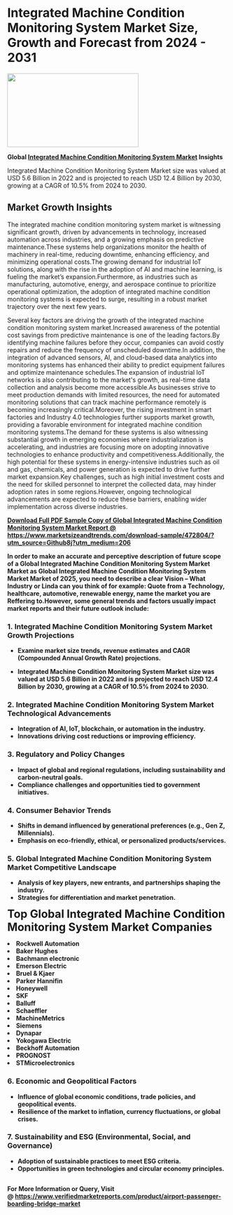 <H1>Integrated Machine Condition Monitoring System Market Size, Growth and Forecast from 2024 - 2031</H1><img class="aligncenter size-medium wp-image-584254" src="https://thirdeyenews.in/wp-content/uploads/2024/09/Global-Market-Research-300x168.jpeg" alt="" width="300" height="168" /><p><strong>Global&nbsp;<a href="https://www.marketsizeandtrends.com/download-sample/472804/?utm_source=Github8j?utm_medium=206">Integrated Machine Condition Monitoring System Market</a> Insights</strong></p><p>Integrated Machine Condition Monitoring System Market size was valued at USD 5.6 Billion in 2022 and is projected to reach USD 12.4 Billion by 2030, growing at a CAGR of 10.5% from 2024 to 2030.</p><p><h2>Market Growth Insights</h2> <p>The integrated machine condition monitoring system market is witnessing significant growth, driven by advancements in technology, increased automation across industries, and a growing emphasis on predictive maintenance.These systems help organizations monitor the health of machinery in real-time, reducing downtime, enhancing efficiency, and minimizing operational costs.The growing demand for industrial IoT solutions, along with the rise in the adoption of AI and machine learning, is fueling the market’s expansion.Furthermore, as industries such as manufacturing, automotive, energy, and aerospace continue to prioritize operational optimization, the adoption of integrated machine condition monitoring systems is expected to surge, resulting in a robust market trajectory over the next few years.</p> <p><strong><a href="#"></a></strong></p> <p>Several key factors are driving the growth of the integrated machine condition monitoring system market.Increased awareness of the potential cost savings from predictive maintenance is one of the leading factors.By identifying machine failures before they occur, companies can avoid costly repairs and reduce the frequency of unscheduled downtime.In addition, the integration of advanced sensors, AI, and cloud-based data analytics into monitoring systems has enhanced their ability to predict equipment failures and optimize maintenance schedules.The expansion of industrial IoT networks is also contributing to the market's growth, as real-time data collection and analysis become more accessible.As businesses strive to meet production demands with limited resources, the need for automated monitoring solutions that can track machine performance remotely is becoming increasingly critical.Moreover, the rising investment in smart factories and Industry 4.0 technologies further supports market growth, providing a favorable environment for integrated machine condition monitoring systems.The demand for these systems is also witnessing substantial growth in emerging economies where industrialization is accelerating, and industries are focusing more on adopting innovative technologies to enhance productivity and competitiveness.Additionally, the high potential for these systems in energy-intensive industries such as oil and gas, chemicals, and power generation is expected to drive further market expansion.Key challenges, such as high initial investment costs and the need for skilled personnel to interpret the collected data, may hinder adoption rates in some regions.However, ongoing technological advancements are expected to reduce these barriers, enabling wider implementation across diverse industries.<p><strong><a href="#"></p><p><span class=""><strong>Download Full PDF Sample Copy of Global Integrated Machine Condition Monitoring System Market Report</strong> @ <a href="https://www.marketsizeandtrends.com/download-sample/472804/?utm_source=Github8j?utm_medium=206" target="_blank">https://www.marketsizeandtrends.com/download-sample/472804/?utm_source=Github8j?utm_medium=206</a></span></p><p>In order to make an accurate and perceptive description of future scope of a Global&nbsp;Integrated Machine Condition Monitoring System Market Market as Global&nbsp;Integrated Machine Condition Monitoring System Market Market of 2025, you need to describe a clear Vision &ndash; What Industry or Linda can you think of for example: Quote from a Technology, healthcare, automotive, renewable energy, name the market you are Reffering to.However, some general trends and factors usually impact market reports and their future outlook include:</p><h3>1.&nbsp;<strong>Integrated Machine Condition Monitoring System Market Growth Projections</strong></h3><ul><li>Examine market size trends, revenue estimates and CAGR (Compounded Annual Growth Rate) projections.</li><li><p>Integrated Machine Condition Monitoring System Market size was valued at USD 5.6 Billion in 2022 and is projected to reach USD 12.4 Billion by 2030, growing at a CAGR of 10.5% from 2024 to 2030.</p></li></ul><h3>2.&nbsp;<strong>Integrated Machine Condition Monitoring System Market Technological Advancements</strong></h3><ul><li>Integration of AI, IoT, blockchain, or automation in the industry.</li><li>Innovations driving cost reductions or improving efficiency.</li></ul><h3>3.&nbsp;<strong>Regulatory and Policy Changes</strong></h3><ul><li>Impact of global and regional regulations, including sustainability and carbon-neutral goals.</li><li>Compliance challenges and opportunities tied to government initiatives.</li></ul><h3>4.&nbsp;<strong>Consumer Behavior Trends</strong></h3><ul><li>Shifts in demand influenced by generational preferences (e.g., Gen Z, Millennials).</li><li>Emphasis on eco-friendly, ethical, or personalized products/services.</li></ul><h3>5.&nbsp;<strong>Global Integrated Machine Condition Monitoring System Market Competitive Landscape</strong></h3><ul><li>Analysis of key players, new entrants, and partnerships shaping the industry.</li><li>Strategies for differentiation and market penetration.</li></ul><p data-pm-slice="1 1 []"><span style="color: inherit; font-family: inherit; font-size: 25px;">Top Global Integrated Machine Condition Monitoring System Market Companies</span></p><div class="" data-test-id=""><p><li>Rockwell Automation</li><li> Baker Hughes</li><li> Bachmann electronic</li><li> Emerson Electric</li><li> Bruel & Kjaer</li><li> Parker Hannifin</li><li> Honeywell</li><li> SKF</li><li> Balluff</li><li> Schaeffler</li><li> MachineMetrics</li><li> Siemens</li><li> Dynapar</li><li> Yokogawa Electric</li><li> Beckhoff Automation</li><li> PROGNOST</li><li> STMicroelectronics</li></p></div><h3>6.&nbsp;<strong>Economic and Geopolitical Factors</strong></h3><ul><li>Influence of global economic conditions, trade policies, and geopolitical events.</li><li>Resilience of the market to inflation, currency fluctuations, or global crises.</li></ul><h3>7.&nbsp;<strong>Sustainability and ESG (Environmental, Social, and Governance)</strong></h3><ul><li>Adoption of sustainable practices to meet ESG criteria.</li><li>Opportunities in green technologies and circular economy principles.</li></ul><h2><strong style="font-size: 14px;">For More Information or Query, Visit @&nbsp;</strong><a style="background-color: #ffffff; font-size: 14px;" href="https://www.marketsizeandtrends.com/report/integrated-machine-condition-monitoring-system-market/" target="_blank">https://www.verifiedmarketreports.com/product/airport-passenger-boarding-bridge-market</a></h2>